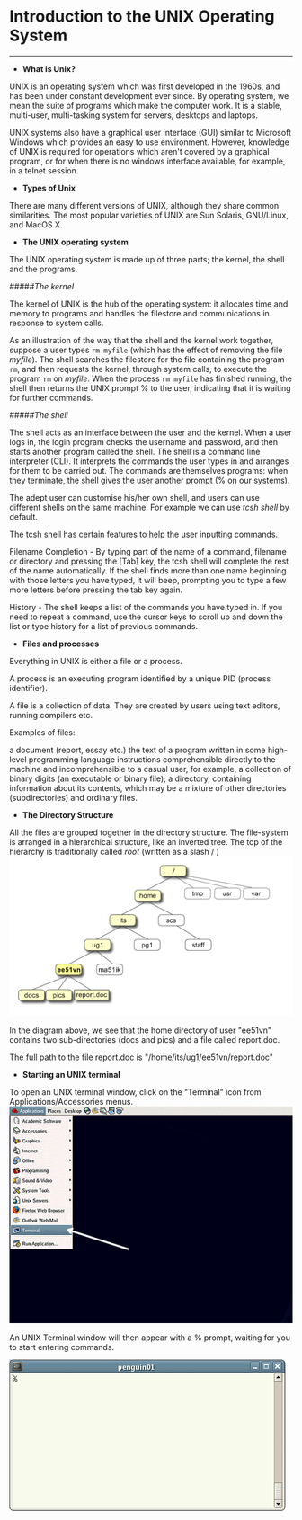 # Introduction to the UNIX Operating System
---

- **What is Unix?**

UNIX is an operating system which was first developed in the 1960s, and has been under constant development ever since. By operating system, we mean the suite of programs which make the computer work. It is a stable, multi-user, multi-tasking system for servers, desktops and laptops.

UNIX systems also have a graphical user interface (GUI) similar to Microsoft Windows which provides an easy to use environment. However, knowledge of UNIX is required for operations which aren't covered by a graphical program, or for when there is no windows interface available, for example, in a telnet session.

- **Types of Unix**

There are many different versions of UNIX, although they share common similarities. The most popular varieties of UNIX are Sun Solaris, GNU/Linux, and MacOS X.


- **The UNIX operating system**

The UNIX operating system is made up of three parts; the kernel, the shell and the programs.

#####*The kernel*

The kernel of UNIX is the hub of the operating system: it allocates time and memory to programs and handles the filestore and communications in response to system calls.

As an illustration of the way that the shell and the kernel work together, suppose a user types `rm myfile` (which has the effect of removing the file *myfile*). The shell searches the filestore for the file containing the program `rm`, and then requests the kernel, through system calls, to execute the program `rm` on *myfile*. When the process `rm myfile` has finished running, the shell then returns the UNIX prompt % to the user, indicating that it is waiting for further commands.

#####*The shell*

The shell acts as an interface between the user and the kernel. When a user logs in, the login program checks the username and password, and then starts another program called the shell. The shell is a command line interpreter (CLI). It interprets the commands the user types in and arranges for them to be carried out. The commands are themselves programs: when they terminate, the shell gives the user another prompt (% on our systems).

The adept user can customise his/her own shell, and users can use different shells on the same machine. For example we can use *tcsh shell* by default.

The tcsh shell has certain features to help the user inputting commands.

Filename Completion - By typing part of the name of a command, filename or directory and pressing the [Tab] key, the tcsh shell will complete the rest of the name automatically. If the shell finds more than one name beginning with those letters you have typed, it will beep, prompting you to type a few more letters before pressing the tab key again.

History - The shell keeps a list of the commands you have typed in. If you need to repeat a command, use the cursor keys to scroll up and down the list or type history for a list of previous commands.

- **Files and processes**

Everything in UNIX is either a file or a process.

A process is an executing program identified by a unique PID (process identifier).

A file is a collection of data. They are created by users using text editors, running compilers etc.

Examples of files:

a document (report, essay etc.)
the text of a program written in some high-level programming language
instructions comprehensible directly to the machine and incomprehensible to a casual user, for example, a collection of binary digits (an executable or binary file);
a directory, containing information about its contents, which may be a mixture of other directories (subdirectories) and ordinary files.

- **The Directory Structure**

All the files are grouped together in the directory structure. The file-system is arranged in a hierarchical structure, like an inverted tree. The top of the hierarchy is traditionally called *root* (written as a slash / )
![structure](img/unix-tree.png)

In the diagram above, we see that the home directory of user "ee51vn" contains two sub-directories (docs and pics) and a file called report.doc.

The full path to the file report.doc is "/home/its/ug1/ee51vn/report.doc"

- **Starting an UNIX terminal**

To open an UNIX terminal window, click on the "Terminal" icon from Applications/Accessories menus.
![terminal](img/gnome-window.gif)

An UNIX Terminal window will then appear with a % prompt, waiting for you to start entering commands.

![shell](img/unix-xterm0.gif)
